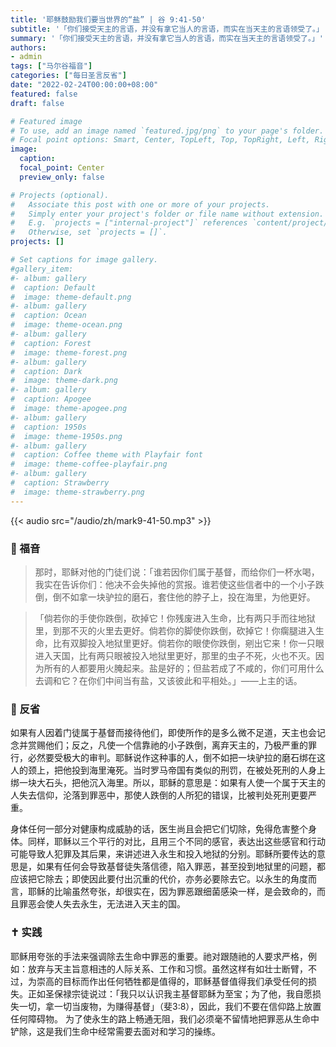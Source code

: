 ```yaml
---
title: '耶稣鼓励我们要当世界的“盐” | 谷 9:41-50'
subtitle: '「你们接受天主的言语，并没有拿它当人的言语，而实在当天主的言语领受了。」'
summary: '「你们接受天主的言语，并没有拿它当人的言语，而实在当天主的言语领受了。」'
authors:
- admin
tags: ["马尔谷福音"]
categories: ["每日圣言反省"]
date: "2022-02-24T00:00:00+08:00"
featured: false
draft: false

# Featured image
# To use, add an image named `featured.jpg/png` to your page's folder.
# Focal point options: Smart, Center, TopLeft, Top, TopRight, Left, Right, BottomLeft, Bottom, BottomRight
image:
  caption:
  focal_point: Center
  preview_only: false

# Projects (optional).
#   Associate this post with one or more of your projects.
#   Simply enter your project's folder or file name without extension.
#   E.g. `projects = ["internal-project"]` references `content/project/deep-learning/index.md`.
#   Otherwise, set `projects = []`.
projects: []

# Set captions for image gallery.
#gallery_item:
#- album: gallery
#  caption: Default
#  image: theme-default.png
#- album: gallery
#  caption: Ocean
#  image: theme-ocean.png
#- album: gallery
#  caption: Forest
#  image: theme-forest.png
#- album: gallery
#  caption: Dark
#  image: theme-dark.png
#- album: gallery
#  caption: Apogee
#  image: theme-apogee.png
#- album: gallery
#  caption: 1950s
#  image: theme-1950s.png
#- album: gallery
#  caption: Coffee theme with Playfair font
#  image: theme-coffee-playfair.png
#- album: gallery
#  caption: Strawberry
#  image: theme-strawberry.png
---
```


{{< audio src="/audio/zh/mark9-41-50.mp3" >}}

### :love_letter: 福音
> 那时，耶稣对他的门徒们说：「谁若因你们属于基督，而给你们一杯水喝，我实在告诉你们：他决不会失掉他的赏报。谁若使这些信者中的一个小子跌倒，倒不如拿一块驴拉的磨石，套住他的脖子上，投在海里，为他更好。

> 「倘若你的手使你跌倒，砍掉它！你残废进入生命，比有两只手而往地狱里，到那不灭的火里去更好。倘若你的脚使你跌倒，砍掉它！你瘸腿进入生命，比有双脚投入地狱里更好。倘若你的眼使你跌倒，剜出它来！你一只眼进入天国，比有两只眼被投入地狱里更好，那里的虫子不死，火也不灭。因为所有的人都要用火腌起来。盐是好的；但盐若成了不咸的，你们可用什么去调和它？在你们中间当有盐，又该彼此和平相处。」——上主的话。

### :speech_balloon: 反省
如果有人因着门徒属于基督而接待他们，即使所作的是多么微不足道，天主也会记念并赏赐他们；反之，凡使一个信靠祂的小子跌倒，离弃天主的，乃极严重的罪行，必然要受极大的审判。耶稣说作这种事的人，倒不如把一块驴拉的磨石绑在这人的颈上，把他投到海里淹死。当时罗马帝国有类似的刑罚，在被处死刑的人身上绑一块大石头，把他沉入海里。所以，耶稣的意思是：如果有人使一个属于天主的人失去信仰，沦落到罪恶中，那使人跌倒的人所犯的错误，比被判处死刑更要严重。

身体任何一部分对健康构成威胁的话，医生尚且会把它们切除，免得危害整个身体。同样，耶稣以三个平行的对比，且用三个不同的感官，表达出这些感官和行动可能导致人犯罪及其后果，来讲述进入永生和投入地狱的分别。耶稣所要传达的意思是，如果有任何会导致基督徒失落信德，陷入罪恶，甚至投到地狱里的问题，都应该把它除去；即使因此要付出沉重的代价，亦务必要除去它。以永生的角度而言，耶稣的比喻虽然夸张，却很实在，因为罪恶跟细菌感染一样，是会致命的，而且罪恶会使人失去永生，无法进入天主的国。

### :latin_cross: 实践
耶稣用夸张的手法来强调除去生命中罪恶的重要。祂对跟随祂的人要求严格，例如：放弃与天主旨意相违的人际关系、工作和习惯。虽然这样有如壮士断臂，不过，为崇高的目标而作出任何牺牲都是值得的，耶稣基督值得我们承受任何的损失。正如圣保禄宗徒说过：「我只以认识我主基督耶稣为至宝；为了他，我自愿损失一切，拿一切当废物，为赚得基督」（斐3:8），因此，我们不要在信仰路上放置任何障碍物。
为了使永生的路上畅通无阻，我们必须毫不留情地把罪恶从生命中铲除，这是我们生命中经常需要去面对和学习的操练。

